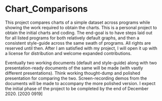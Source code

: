 # Chart_Comparisons
This project compares charts of a simple dataset across programs while showing the work required to obtain the charts. This is a personal project to obtain the initial charts and coding. The end-goal is to have steps laid out for all listed programs for both relatively default graphs, and then a consistent style-guide across the same swath of programs. All rights are reserved until then. After I am satisfied with my project, I will open it up with a license for distribution and welcome expanded contributions.

Eventually two working documents (default and style-guide) along with two presentation-ready documents of the same will be made (with vastly different presentations). Think working thought-dump and polished presentation for comparing the two. Screen-recording demos from the documents will be made to accompany the more polished version. I expect the initial phase of the project to be completed by the end of December 2020. [2020 0919]
